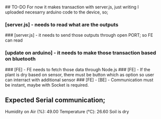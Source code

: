 ## TO-DO
For now it makes transaction with server.js, just writing
I uploaded necesarry arduino code to the device, so;

### [server.js] - needs to read what are the outputs

### [server.js] - it needs to send those outputs through open PORT; so FE can read

### [update on arduino] - it needs to make those transaction based on bluetooth

### [FE] - FE needs to fetch those data through Node.js
### [FE] - If the plant is dry based on sensor, there must be button which as option so user can interract with additional sensor
### [FE] - [BE] - Communication must be instant, maybe with Socket is required.


## Expected Serial communication;


Humidity on Air (%): 49.00
Temperature (°C): 26.60
Soil is dry

